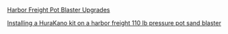 [Harbor Freight Pot Blaster Upgrades](https://youtu.be/JN2guawlsXI)

[Installing a HuraKano kit on a harbor freight 110 lb pressure pot sand blaster](https://youtu.be/Amvw4QXvE0k)
